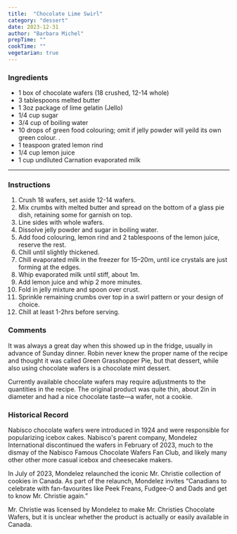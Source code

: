 ```yaml
---
title:  "Chocolate Lime Swirl"
category: "dessert"
date: 2023-12-31
author: "Barbara Michel"
prepTime: ""
cookTime: ""
vegetarian: true
---
```


### Ingredients

- 1 box of chocolate wafers (18 crushed, 12-14 whole)
- 3 tablespoons melted butter 
- 1 3oz package of lime gelatin (Jello)
- 1/4 cup sugar
- 3/4 cup of boiling water
- 10 drops of green food colouring; omit if jelly powder will yeild its own green colour. .
- 1 teaspoon grated lemon rind
- 1/4 cup lemon juice
- 1 cup undiluted Carnation evaporated milk

---

### Instructions

1. Crush 18 wafers, set aside 12-14 wafers.
2. Mix crumbs with melted butter and spread on the bottom of a glass pie dish, retaining some for garnish on top.
3. Line sides with whole wafers.
4. Dissolve jelly powder and sugar in boiling water. 
5. Add food colouring, lemon rind and 2 tablespoons of the lemon juice, reserve the rest.
6. Chill until slightly thickened.
7. Chill evaporated milk in the freezer for 15–20m, until ice crystals are just forming at the edges.
8. Whip evaporated milk until stiff, about 1m.
9. Add lemon juice and whip 2 more minutes. 
10. Fold in jelly mixture and spoon over crust. 
11. Sprinkle remaining crumbs over top in a swirl pattern or your design of choice.
12. Chill at least 1-2hrs before serving. 

### Comments

It was always a great day when this showed up in the fridge, usually in advance of Sunday dinner. Robin never knew the proper name of the recipe and thought it was called Green Grasshopper Pie, but that dessert, while also using chocolate wafers is a chocolate mint dessert. 

Currently available chocolate wafers may require adjustments to the quantities in the recipe. The original product was quite thin, about 2in in diameter and had a nice chocolate taste—a wafer, not a cookie.  

### Historical Record

Nabisco chocolate wafers were introduced in 1924 and were responsible for popularizing icebox cakes. Nabisco's parent company, Mondelez International discontinued the wafers in February of 2023, much to the dismay of the Nabisco Famous Chocolate Wafers Fan Club, and likely many other other more casual icebox and cheesecake makers. 

In July of 2023, Mondelez relaunched the iconic Mr. Christie collection of cookies in Canada. As part of the relaunch, Mondelez invites “Canadians to celebrate with fan-favourites like Peek Freans, Fudgee-O and Dads and get to know Mr. Christie again.”

Mr. Christie was licensed by Mondelez to make Mr. Christies Chocolate Wafers, but it is unclear whether the product is actually or easily available in Canada. 